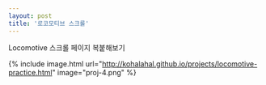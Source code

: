 ```yaml
---
layout: post
title: '로코모티브 스크롤'
---
```


Locomotive 스크롤 페이지 복붙해보기

{% include image.html url="http://kohalahal.github.io/projects/locomotive-practice.html" image="proj-4.png" %}
